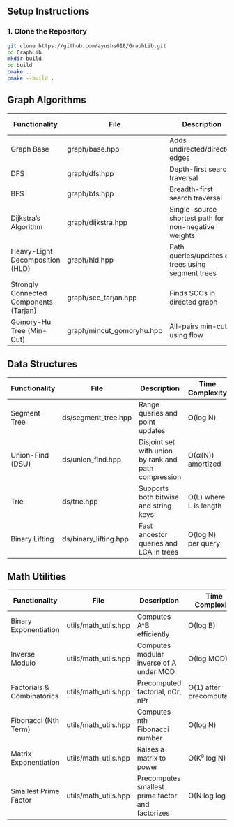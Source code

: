 ## Setup Instructions

### 1. Clone the Repository

```bash
git clone https://github.com/ayushs018/GraphLib.git
cd GraphLib
mkdir build
cd build
cmake ..
cmake --build .
```



## Graph Algorithms

| Functionality                          | File                       | Description                                          | Time Complexity            | Function Name(s)                                                |
| -------------------------------------- | -------------------------- | ---------------------------------------------------- | -------------------------- | --------------------------------------------------------------- |
| Graph Base                             | graph/base.hpp             | Adds undirected/directed edges                       | O(1) per edge              | `add_edge`, `add_directed_edge`                                 |
| DFS                                    | graph/dfs.hpp              | Depth-first search traversal                         | O(V + E)                   | `dfs`, `get_visited`                                            |
| BFS                                    | graph/bfs.hpp              | Breadth-first search traversal                       | O(V + E)                   | `bfs`                                                           |
| Dijkstra’s Algorithm                   | graph/dijkstra.hpp         | Single-source shortest path for non-negative weights | O((V + E) log V)           | `dijkstra`                                                      |
| Heavy-Light Decomposition (HLD)        | graph/hld.hpp              | Path queries/updates on trees using segment trees    | O(log² N) per query/update | `add_edge`, `dfs_hld`, `decompose`, `query_path`, `update_path` |
| Strongly Connected Components (Tarjan) | graph/scc\_tarjan.hpp      | Finds SCCs in directed graph                         | O(V + E)                   | `SCC::run`, `SCC::get_scc`                                      |
| Gomory-Hu Tree (Min-Cut)               | graph/mincut\_gomoryhu.hpp | All-pairs min-cut using flow                         | O(V × Max Flow)            | `build_gomory_hu_tree`                                          |



## Data Structures

| Functionality    | File                   | Description                                          | Time Complexity        | Function Name(s)                                               |
| ---------------- | ---------------------- | ---------------------------------------------------- | ---------------------- | -------------------------------------------------------------- |
| Segment Tree     | ds/segment\_tree.hpp   | Range queries and point updates                      | O(log N)               | `SegmentTree`, `update`, `query`                               |
| Union-Find (DSU) | ds/union\_find.hpp     | Disjoint set with union by rank and path compression | O(α(N)) amortized      | `UnionFind`, `find`, `unite`, `connected`                      |
| Trie             | ds/trie.hpp            | Supports both bitwise and string keys                | O(L) where L is length | `insert_string`, `search_string`, `insert_bits`, `search_bits` |
| Binary Lifting   | ds/binary\_lifting.hpp | Fast ancestor queries and LCA in trees               | O(log N) per query     | `add_edge`, `preprocess`, `get_kth_ancestor`, `lca`            |



## Math Utilities

| Functionality              | File                  | Description                                      | Time Complexity           | Function Name(s)          |
| -------------------------- | --------------------- | ------------------------------------------------ | ------------------------- | ------------------------- |
| Binary Exponentiation      | utils/math\_utils.hpp | Computes A^B efficiently                         | O(log B)                  | `binpow`                  |
| Inverse Modulo             | utils/math\_utils.hpp | Computes modular inverse of A under MOD          | O(log MOD)                | `invmod`                  |
| Factorials & Combinatorics | utils/math\_utils.hpp | Precomputed factorial, nCr, nPr                  | O(1) after precomputation | `factorial`, `nCr`, `nPr` |
| Fibonacci (Nth Term)       | utils/math\_utils.hpp | Computes nth Fibonacci number                    | O(log N)                  | `fib`                     |
| Matrix Exponentiation      | utils/math\_utils.hpp | Raises a matrix to power                         | O(K³ log N)               | `matrix_pow`              |
| Smallest Prime Factor      | utils/math\_utils.hpp | Precomputes smallest prime factor and factorizes | O(N log log N)            | `init_spf`, `get_factors` |
